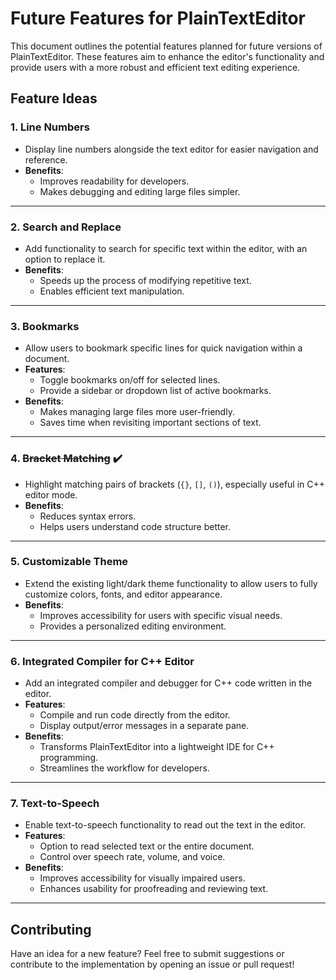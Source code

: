 # Future Features for PlainTextEditor

This document outlines the potential features planned for future versions of PlainTextEditor. These features aim to enhance the editor's functionality and provide users with a more robust and efficient text editing experience.

## Feature Ideas

### 1. Line Numbers
- Display line numbers alongside the text editor for easier navigation and reference.
- **Benefits**: 
  - Improves readability for developers.
  - Makes debugging and editing large files simpler.

---

### 2. Search and Replace
- Add functionality to search for specific text within the editor, with an option to replace it.
- **Benefits**: 
  - Speeds up the process of modifying repetitive text.
  - Enables efficient text manipulation.

---

### 3. Bookmarks
- Allow users to bookmark specific lines for quick navigation within a document.
- **Features**: 
  - Toggle bookmarks on/off for selected lines.
  - Provide a sidebar or dropdown list of active bookmarks.
- **Benefits**: 
  - Makes managing large files more user-friendly.
  - Saves time when revisiting important sections of text.

---

### 4. ~~Bracket Matching~~ :heavy_check_mark:
- Highlight matching pairs of brackets (`{}`, `[]`, `()`), especially useful in C++ editor mode.
- **Benefits**: 
  - Reduces syntax errors.
  - Helps users understand code structure better.

---

### 5. Customizable Theme
- Extend the existing light/dark theme functionality to allow users to fully customize colors, fonts, and editor appearance.
- **Benefits**: 
  - Improves accessibility for users with specific visual needs.
  - Provides a personalized editing environment.

---

### 6. Integrated Compiler for C++ Editor
- Add an integrated compiler and debugger for C++ code written in the editor.
- **Features**: 
  - Compile and run code directly from the editor.
  - Display output/error messages in a separate pane.
- **Benefits**: 
  - Transforms PlainTextEditor into a lightweight IDE for C++ programming.
  - Streamlines the workflow for developers.

---

### 7. Text-to-Speech
- Enable text-to-speech functionality to read out the text in the editor.
- **Features**: 
  - Option to read selected text or the entire document.
  - Control over speech rate, volume, and voice.
- **Benefits**: 
  - Improves accessibility for visually impaired users.
  - Enhances usability for proofreading and reviewing text.

---

## Contributing
Have an idea for a new feature? Feel free to submit suggestions or contribute to the implementation by opening an issue or pull request!
